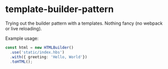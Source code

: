 # template-builder-pattern

Trying out the builder pattern with a templates.  Nothing fancy (no webpack or live reloading).

Example usage:

```TypeScript
const html = new HTMLBuilder()
  .use('static/index.hbs')
  .with({ greeting: 'Hello, World'})
  .toHTML();
```
